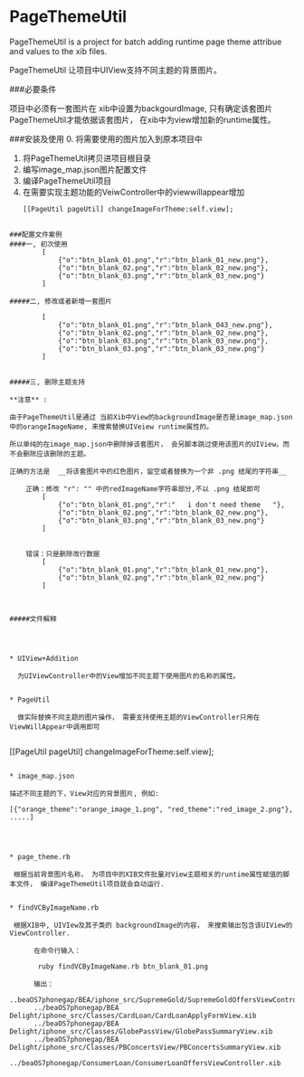 PageThemeUtil
=======

PageThemeUtil is a project for batch adding runtime page theme attribue and values to the xib files. 

PageThemeUtil 让项目中UIView支持不同主题的背景图片。


###必要条件

项目中必须有一套图片在 xib中设置为backgourdImage, 只有确定该套图片 PageThemeUtil才能依据该套图片， 在xib中为view增加新的runtime属性。




###安装及使用
0. 将需要使用的图片加入到原本项目中
1. 将PageThemeUtil拷贝进项目根目录
2. 编写image_map.json图片配置文件
3. 编译PageThemeUtil项目
4. 在需要实现主题功能的VeiwController中的viewwillappear增加
	```
   [[PageUtil pageUtil] changeImageForTheme:self.view];
```

###配置文件案例
####一, 初次使用
		[
			{"o":"btn_blank_01.png","r":"btn_blank_01_new.png"},
			{"o":"btn_blank_02.png","r":"btn_blank_02_new.png"},
			{"o":"btn_blank_03.png","r":"btn_blank_03_new.png"}
	    ]

#####二, 修改或者新增一套图片

		[
			{"o":"btn_blank_01.png","r":"btn_blank_043_new.png"},
			{"o":"btn_blank_02.png","r":"btn_blank_02_new.png"},
			{"o":"btn_blank_03.png","r":"btn_blank_03_new.png"},
			{"o":"btn_blank_03.png","r":"btn_blank_03_new.png"}
	    ]


#####三, 删除主题支持

**注意** : 

由于PageThemeUtil是通过 当前Xib中View的backgroundImage是否是image_map.json中的orangeImageName, 来搜索替换UIVeiew runtime属性的。

所以单纯的在image_map.json中删除掉该套图片， 会另脚本跳过使用该图片的UIView。而不会删除应该删除的主题。

正确的方法是  __将该套图片中的红色图片，留空或者替换为一个非 .png 结尾的字符串__

	正确：修改 "r": "" 中的redImageName字符串部分,不以 .png 结尾即可
		[
			{"o":"btn_blank_01.png","r":"   i don't need theme   "},
			{"o":"btn_blank_02.png","r":"btn_blank_02_new.png"},
			{"o":"btn_blank_03.png","r":"btn_blank_03_new.png"}
	    ]
	    
	    
	错误：只是删除改行数据
		[
			{"o":"btn_blank_01.png","r":"btn_blank_01_new.png"},
			{"o":"btn_blank_02.png","r":"btn_blank_02_new.png"}
	    ]



#####文件解释




* UIView+Addition

  为UIViewController中的View增加不同主题下使用图片的名称的属性。


* PageUtil

  做实际替换不同主题的图片操作， 需要支持使用主题的ViewController只用在ViewWillAppear中调用即可
  
  ```	
  [[PageUtil pageUtil] changeImageForTheme:self.view];
  ```

* image_map.json
	
  描述不同主题的下，View对应的背景图片, 例如:
  
  ```
  	[{"orange_theme":"orange_image_1.png", "red_theme":"red_image_2.png"}, .....]
  ```
   
  

* page_theme.rb
	
   根据当前背景图片名称， 为项目中的XIB文件批量对View主题相关的runtime属性赋值的脚本文件， 编译PageThemeUtil项目就会自动运行.
   

* findVCByImageName.rb 
	
   根据XIB中, UIVIew及其子类的 backgroundImage的内容， 来搜索输出包含该UIView的ViewController.
   
   		在命令行输入：
   
  		 ruby findVCByImageName.rb btn_blank_01.png

		输出：
		..beaOS7phonegap/BEA/iphone_src/SupremeGold/SupremeGoldOffersViewController.xib
		../beaOS7phonegap/BEA Delight/iphone_src/Classes/CardLoan/CardLoanApplyFormView.xib
		../beaOS7phonegap/BEA Delight/iphone_src/Classes/GlobePassView/GlobePassSummaryView.xib
		../beaOS7phonegap/BEA Delight/iphone_src/Classes/PBConcertsView/PBConcertsSummaryView.xib
		../beaOS7phonegap/ConsumerLoan/ConsumerLoanOffersViewController.xib

